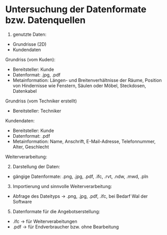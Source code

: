 # Untersuchung der Datenformate bzw. Datenquellen  

1. genutzte Daten:
  - Grundrisse (2D)
  - Kundendaten

Grundriss (vom Kuden):
- Bereitsteller: Kunde 
- Datenformat: .jpg, .pdf
- Metainformation: Längen- und Breitenverhältnisse der Räume, Position von Hindernisse wie Fenstern, Säulen oder Möbel, Steckdosen, Datenkabel

Grundriss (vom Techniker erstellt)
- Bereitsteller: Techniker

Kundendaten:
- Bereitsteller: Kunde
- Datenformat: .pdf
- Metainformation: Name, Anschrift, E-Mail-Adresse, Telefonnummer, Alter, Geschlecht 

Weiterverarbeitung:



2. Darstellung der Daten:
  - gängige Datenformate: .png, .jpg, .pdf, .ifc, .rvt, .ndw, .mwd, .pln

3. Importierung und sinnvolle Weiterverarbeitung:
  - Abfrage des Dateityps -> .png, .jpg, .pdf, .ifc, bei Bedarf Wal der Software

5. Datenformate für die Angebotserstellung:
  - .ifc -> für Weiterverabeitungen
  - .pdf -> für Endverbraucher bzw. ohne Bearbeitung 
